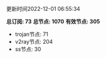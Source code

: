 更新时间2022-12-01 06:55:34

**总订阅: 73**
**总节点: 1070**
**有效节点: 305**
- trojan节点: 71
- v2ray节点: 204
- ss节点: 30
